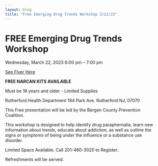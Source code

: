 ```yaml
---
layout: blog
title: "Free Emerging Drug Trends Workshop 3/22/23"
---
```


# FREE Emerging Drug Trends Workshop

Wednesday, March 22, 2023 6:00 pm – 7:00 pm

[See Flyer Here](https://storage.googleapis.com/static.rutherford-nj.com/health/posts/Drug%20Trends.pdf)

**FREE NARCAN KITS AVAILABLE**

Must be 18 years and older - Limited Supplies

Rutherford Health Department 184 Park Ave. Rutherford NJ, 07070

This Free presentation will be led by the Bergen County Prevention Coalition.

This workshop is designed to help identify drug paraphernalia, learn new information about trends, educate about addiction, as well as outline the signs or symptoms of being under the influence or a substance use disorder.

Limited Space Available. Call 201-460-3020 to Register.

Refreshments will be served.
